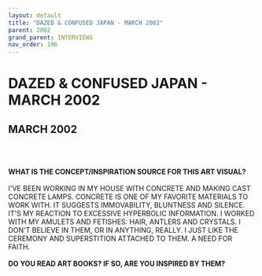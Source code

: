 ```yaml
---
layout: default
title: "DAZED & CONFUSED JAPAN - MARCH 2002"
parent: 2002
grand_parent: INTERVIEWS
nav_order: 196
---
```


# DAZED & CONFUSED JAPAN - MARCH 2002
## MARCH 2002

<br><br></p>
<p><b>WHAT IS THE CONCEPT/INSPIRATION SOURCE FOR THIS ART VISUAL?</b> <br />
<br />
I'VE BEEN WORKING IN MY HOUSE WITH CONCRETE AND MAKING CAST CONCRETE LAMPS. CONCRETE IS ONE OF MY FAVORITE MATERIALS TO WORK WITH. IT SUGGESTS IMMOVABILITY, BLUNTNESS AND SILENCE. IT'S MY REACTION TO EXCESSIVE HYPERBOLIC INFORMATION. I WORKED WITH MY AMULETS AND FETISHES: HAIR, ANTLERS AND CRYSTALS. I DON'T BELIEVE IN THEM, OR IN ANYTHING, REALLY. I JUST LIKE THE CEREMONY AND SUPERSTITION ATTACHED TO THEM. A NEED FOR FAITH. <br />
<br />
<b>DO YOU READ ART BOOKS? IF SO, ARE YOU INSPIRED BY THEM?</b> <br />
<br />

